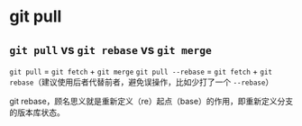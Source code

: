 # git pull

## `git pull` vs `git rebase` vs `git merge`

`git pull` = `git fetch` + `git merge`
`git pull --rebase` = `git fetch` + `git rebase`（建议使用后者代替前者，避免误操作，比如少打了一个 `--rebase`）

git rebase，顾名思义就是重新定义（re）起点（base）的作用，即重新定义分支的版本库状态。